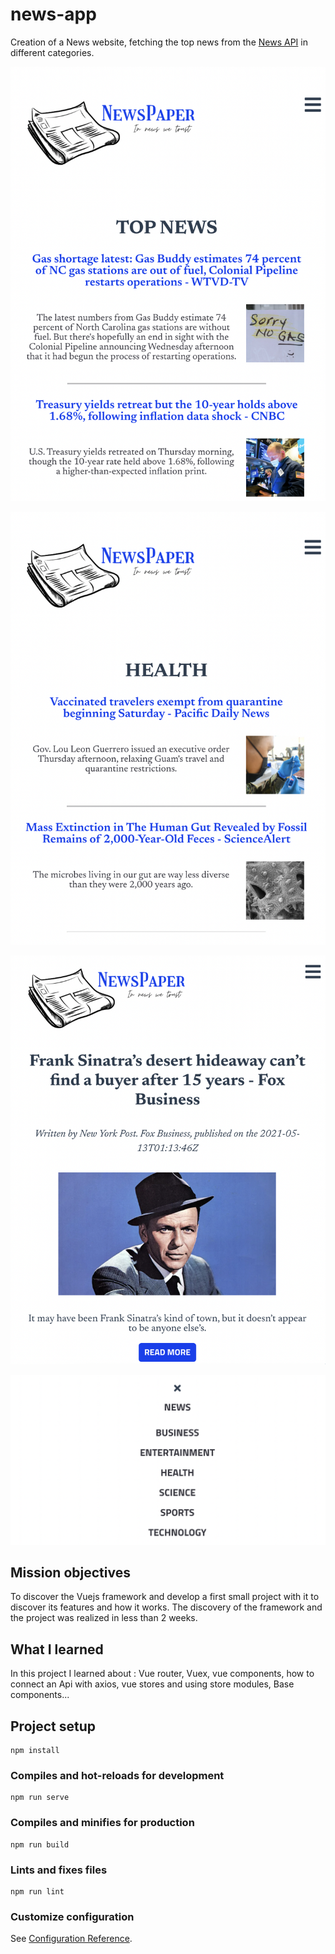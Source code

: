 # news-app

Creation of a News website, fetching the top news from the [News API](https://newsapi.org/) in different categories. 

![Image1](src/assets/images/capture1.png)

![image2](src/assets/images/capture2.png)

![image3](src/assets/images/capture3.png)

![image4](src/assets/images/capture4.png)

## Mission objectives 

To discover the Vuejs framework and develop a first small project with it to discover its features and how it works. 
The discovery of the framework and the project was realized in less than 2 weeks.

## What I learned 

In this project I learned about : Vue router, Vuex, vue components, how to connect an Api with axios, vue stores and using store modules, Base components... 

## Project setup
```
npm install
```

### Compiles and hot-reloads for development
```
npm run serve
```

### Compiles and minifies for production
```
npm run build
```

### Lints and fixes files
```
npm run lint
```

### Customize configuration
See [Configuration Reference](https://cli.vuejs.org/config/).
